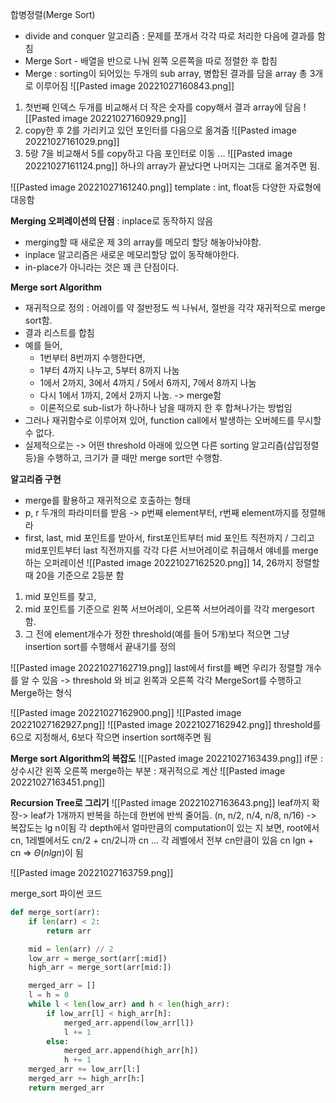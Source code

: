 합병정렬(Merge Sort)
- divide and conquer 알고리즘 : 문제를 쪼개서 각각 따로 처리한 다음에 결과를 함침
- Merge Sort - 배열을 반으로 나눠 왼쪽 오른쪽을 따로 정렬한 후 합침
- Merge : sorting이 되어있는 두개의 sub array, 병합된 결과를 담을 array 총 3개로 이루어짐
![[Pasted image 20221027160843.png]]
1. 첫번째 인덱스 두개를 비교해서 더 작은 숫자를 copy해서 결과 array에 담음
![[Pasted image 20221027160929.png]]
2. copy한 후 2를 가리키고 있던 포인터를 다음으로 옮겨줌
![[Pasted image 20221027161029.png]]
3. 5랑 7을 비교해서 5를 copy하고 다음 포인터로 이동 ...
![[Pasted image 20221027161124.png]]
하나의 array가 끝났다면 나머지는 그대로 옮겨주면 됨.

![[Pasted image 20221027161240.png]]
template : int, float등 다양한 자료형에 대응함

__Merging 오퍼레이션의 단점__ : inplace로 동작하지 않음
- merging할 때 새로운 제 3의 array를 메모리 할당 해놓아놔야함.
- inplace 알고리즘은 새로운 메모리할당 없이 동작해야한다.
- in-place가 아니라는 것은 꽤 큰 단점이다.

__Merge sort Algorithm__
- 재귀적으로 정의 : 어레이를 약 절반정도 씩 나눠서, 절반을 각각 재귀적으로 merge sort함.
- 결과 리스트를 합침
- 예를 들어,
	- 1번부터 8번까지 수행한다면, 
	- 1부터 4까지 나누고, 5부터 8까지 나눔
	- 1에서 2까지, 3에서 4까지 / 5에서 6까지, 7에서 8까지 나눔
	- 다시 1에서 1까지, 2에서 2까지 나눔. -> merge함
	- 이론적으로 sub-list가 하나하나 남을 때까지 한 후 합쳐나가는 방법임
- 그러나 재귀함수로 이루어져 있어, function call에서 발생하는 오버헤드를 무시할 수 없다.
- 실제적으로는 -> 어떤 threshold 아래에 있으면 다른 sorting 알고리즘(삽입정렬 등)을 수행하고, 크기가 클 때만 merge sort만 수행함.

__알고리즘 구현__
- merge를 활용하고 재귀적으로 호출하는 형태
- p, r 두개의 파라미터를 받음 -> p번째 element부터, r번째 element까지를 정렬해라
- first, last, mid 포인트를 받아서, first포인트부터 mid 포인트 직전까지 / 그리고 mid포인트부터 last 직전까지를 각각 다른 서브어레이로 취급해서 얘네를 merge하는 오퍼레이션
![[Pasted image 20221027162520.png]]
14, 26까지 정렬할 때 20을 기준으로 2등분 함

1. mid 포인트를 찾고,
2. mid 포인트를 기준으로 왼쪽 서브어레이, 오른쪽 서브어레이를 각각 mergesort 함.
3. 그 전에 element개수가 정한 threshold(예를 들어 5개)보다 적으면 그냥 insertion sort를 수행해서 끝내기를 정의

![[Pasted image 20221027162719.png]]
last에서 first를 빼면 우리가 정렬할 개수를 알 수 있음 -> threshold 와 비교
왼쪽과 오른쪽 각각 MergeSort를 수행하고 Merge하는 형식

![[Pasted image 20221027162900.png]]
![[Pasted image 20221027162927.png]]
![[Pasted image 20221027162942.png]]
threshold를 6으로 지정해서, 6보다 작으면 insertion sort해주면 됨

__Merge sort Algorithm의 복잡도__
![[Pasted image 20221027163439.png]]
if문 : 상수시간
왼쪽 오른쪽 merge하는 부분 : 재귀적으로 계산
![[Pasted image 20221027163451.png]]

__Recursion Tree로 그리기__
![[Pasted image 20221027163643.png]]
leaf까지 확장-> leaf가 1개까지 반복을 하는데 한번에 반씩 줄어듬. (n, n/2, n/4, n/8, n/16) -> 복잡도는 lg n이됨
각 depth에서 얼마만큼의 computation이 있는 지 보면, root에서 cn, 1레벨에서도 cn/2 + cn/2니까 cn ... 각 레벨에서 전부 cn만큼이 있음
cn lgn + cn => $\Theta(nlgn)$이 됨

![[Pasted image 20221027163759.png]]

merge_sort 파이썬 코드
```py
def merge_sort(arr):
    if len(arr) < 2:
        return arr

    mid = len(arr) // 2
    low_arr = merge_sort(arr[:mid])
    high_arr = merge_sort(arr[mid:])

    merged_arr = []
    l = h = 0
    while l < len(low_arr) and h < len(high_arr):
        if low_arr[l] < high_arr[h]:
            merged_arr.append(low_arr[l])
            l += 1
        else:
            merged_arr.append(high_arr[h])
            h += 1
    merged_arr += low_arr[l:]
    merged_arr += high_arr[h:]
    return merged_arr
```